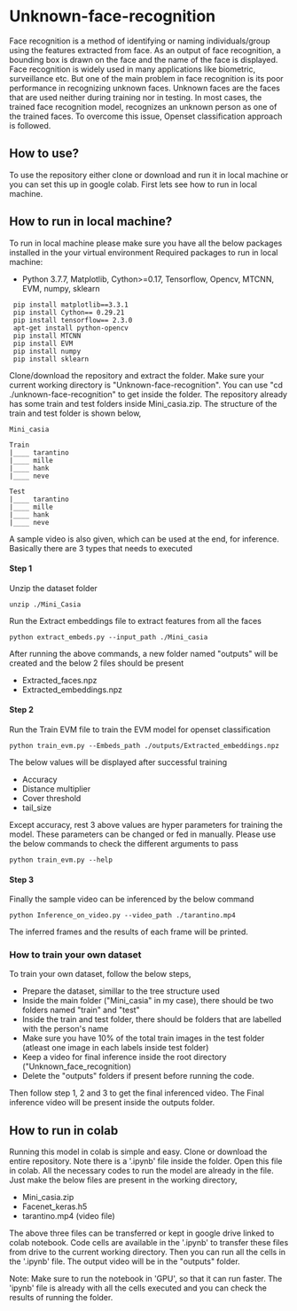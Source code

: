 # Unknown-face-recognition

Face recognition is a method of identifying or naming individuals/group using the features extracted from face. As an output of face recognition, a bounding box is drawn on the face and the name of the face is displayed. Face recognition is widely used in many applications like biometric, surveillance etc. But one of the main problem in face recognition is its poor performance in recognizing unknown faces. Unknown faces are the faces that are used neither during training nor in testing. In most cases, the trained face recognition model, recognizes an unknown person as one of the trained faces. To overcome this issue, Openset classification approach is followed.

## How to use?

To use the repository either clone or download and run it in local machine or you can set this up in google colab. First lets see how to run in local machine.

## How to run in local machine?
To run in local machine please make sure you have all the below packages installed in the your virtual environment
Required packages to run in local machine:

 * Python 3.7.7, Matplotlib, Cython>=0.17, Tensorflow, Opencv, MTCNN, EVM, numpy, sklearn
 
 ```
  pip install matplotlib==3.3.1
  pip install Cython== 0.29.21   
  pip install tensorflow== 2.3.0 
  apt-get install python-opencv
  pip install MTCNN
  pip install EVM
  pip install numpy
  pip install sklearn
  ```

Clone/download the repository and extract the folder. Make sure your current working directory is "Unknown-face-recognition". 
You can use "cd ./unknown-face-recognition" to get inside the folder. The repository already has some train and test folders 
inside Mini_casia.zip. The structure of the train and test folder is shown below,

```
Mini_casia

Train
|____ tarantino
|____ mille
|____ hank
|____ neve

Test
|____ tarantino
|____ mille
|____ hank
|____ neve
```
A sample video is also given, which can be used at the end, for inference. Basically there are 3 types that needs to executed

#### Step 1

Unzip the dataset folder

```
unzip ./Mini_Casia
```

Run the Extract embeddings file to extract features from all the faces

```
python extract_embeds.py --input_path ./Mini_casia
```

After running the above commands, a new folder named "outputs" will be created and the below 2 files should be present
    
  * Extracted_faces.npz
  * Extracted_embeddings.npz
  
#### Step 2

Run the Train EVM file to train the EVM model for openset classification

```
python train_evm.py --Embeds_path ./outputs/Extracted_embeddings.npz
```

The below values will be displayed after successful training

  * Accuracy
  * Distance multiplier
  * Cover threshold
  * tail_size
  
Except accuracy, rest 3 above values are hyper parameters for training the model. These parameters can be changed or fed in manually. Please use the below commands to check the different arguments to pass

```
python train_evm.py --help
```

#### Step 3

Finally the sample video can be inferenced by the below command

```
python Inference_on_video.py --video_path ./tarantino.mp4
```

The inferred frames and the results of each frame will be printed.

### How to train your own dataset

To train your own dataset, follow the below steps,

  * Prepare the dataset, simillar to the tree structure used
  * Inside the main folder ("Mini_casia" in my case), there should be two folders named "train" and "test"
  * Inside the train and test folder, there should be folders that are labelled with the person's name
  * Make sure you have 10% of the total train images in the test folder (atleast one image in each labels inside test folder)
  * Keep a video for final inference inside the root directory ("Unknown_face_recognition)
  * Delete the "outputs" folders if present before running the code.

Then follow step 1, 2 and 3 to get the final inferenced video. The Final inference video will be present inside the outputs folder.

## How to run in colab

Running this model in colab is simple and easy. Clone or download the entire repository. Note there is a '.ipynb' file inside the folder. Open this file in colab.
All the necessary codes to run the model are already in the file. Just make the below files are present in the working directory,

  * Mini_casia.zip
  * Facenet_keras.h5
  * tarantino.mp4 (video file)

The above three files can be transferred or kept in google drive linked to colab notebook. Code cells are available in the '.ipynb' to transfer these files from 
drive to the current working directory. Then you can run all the cells in the '.ipynb' file. The output video will be in the "outputs" folder. 

Note: Make sure to run the notebook in 'GPU', so that it can run faster. The 'ipynb' file is already with all the cells executed and you can check the results of running the folder. 
  
  
  
  
  
